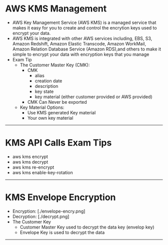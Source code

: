 # AWS KMS Management

- AWS Key Management Service (AWS KMS) is a managed service that makes it easy for you to create and control the encrytion keys used to encrypt your data.
- AWS KMS is integrated with other AWS services including, EBS, S3, Amazon Redshift, Amazon Elastic Transcode, Amazon WorkMail, Amazon Relation Database Service (Amazon RDS),and others to make it simple to encrypt your data with encryption keys that you manage
- Exam Tip
  - The Customer Master Key (CMK):
    - CMK
      - alias
      - creation date
      - description
      - key state
      - key material (either customer provided or AWS provided)
    - CMK Can Never be exported
  - Key Material Options:
    - Use KMS generated Key material
    - Your own key material

---

# KMS API Calls Exam Tips

- aws kms encrypt
- aws kms decrypt
- aws kms re-encrypt
- aws kms enable-key-rotation

---

# KMS Envelope Encryption

- Encryption: [./envelope-encry.png]
- Decryption: [./decrypt.png]
- The Customer Key
  - Customer Master Key used to decrypt the data key (envelop key)
  - Envelope Key is used to decrypt the data

---
